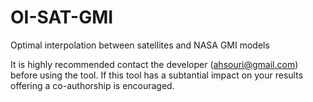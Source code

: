 # OI-SAT-GMI
Optimal interpolation between satellites and NASA GMI models

It is highly recommended contact the developer (ahsouri@gmail.com) before using the tool. If this tool has a subtantial impact on your results offering a co-authorship is encouraged.
